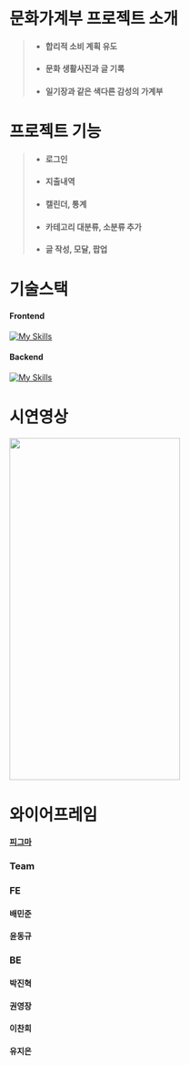 # 문화가계부 프로젝트 소개

> + #### 합리적 소비 계획 유도
> + #### 문화 생활사진과 글 기록
> + #### 일기장과 같은 색다른 감성의 가계부

# 프로젝트 기능


> + #### 로그인
> + #### 지출내역 
> + #### 캘린더, 통계
> + #### 카테고리 대분류, 소분류 추가
> + #### 글 작성, 모달, 팝업 

# 기술스택


#### Frontend
[![My Skills](https://skillicons.dev/icons?i=html,css,js,react,ts,redux,styledcomponents,vite,git,vscode)](https://skillicons.dev)

#### Backend
[![My Skills](https://skillicons.dev/icons?i=java,mysql)](https://skillicons.dev)

# 시연영상

<img src="https://user-images.githubusercontent.com/103413040/222675624-1f5126bf-04ed-423b-944d-294327ffab73.gif" width="300" height="600"/>

# 와이어프레임

#### <a href="https://www.figma.com/file/Z4r9QKgLsIGKaQmNEqkHw2/second-project?node-id=0%3A1&t=dh7wRQ8InFe6iQmL-1">피그마</a>


### Team

### FE
#### 배민준
#### 윤동규

### BE
#### 박진혁
#### 권영장
#### 이찬희
#### 유지은

